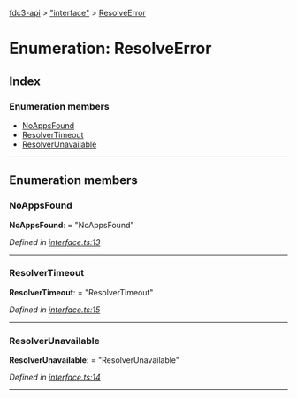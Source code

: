 [fdc3-api](../README.md) > ["interface"](../modules/_interface_.md) > [ResolveError](../enums/_interface_.resolveerror.md)

# Enumeration: ResolveError

## Index

### Enumeration members

* [NoAppsFound](_interface_.resolveerror.md#noappsfound)
* [ResolverTimeout](_interface_.resolveerror.md#resolvertimeout)
* [ResolverUnavailable](_interface_.resolveerror.md#resolverunavailable)

---

## Enumeration members

<a id="noappsfound"></a>

###  NoAppsFound

**NoAppsFound**:  = "NoAppsFound"

*Defined in [interface.ts:13](https://github.com/ColinEberhardt/API/blob/eac0696/src/interface.ts#L13)*

___
<a id="resolvertimeout"></a>

###  ResolverTimeout

**ResolverTimeout**:  = "ResolverTimeout"

*Defined in [interface.ts:15](https://github.com/ColinEberhardt/API/blob/eac0696/src/interface.ts#L15)*

___
<a id="resolverunavailable"></a>

###  ResolverUnavailable

**ResolverUnavailable**:  = "ResolverUnavailable"

*Defined in [interface.ts:14](https://github.com/ColinEberhardt/API/blob/eac0696/src/interface.ts#L14)*

___

